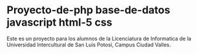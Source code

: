 # Proyecto-de-php base-de-datos javascript html-5 css
Este es un proyecto para los alumnos de la Licenciatura de Informatica de la Universidad Intercultural de San Luis Potosí, Campus Ciudad Valles.
